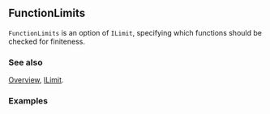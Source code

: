 ## FunctionLimits

`FunctionLimits` is an option of `ILimit`, specifying which functions should be checked for finiteness.

### See also

[Overview](Extra/FeynCalc.md), [ILimit](ILimit.md).

### Examples

